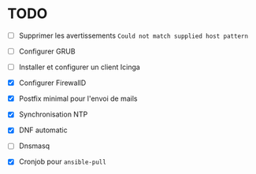 # TODO

- [ ] Supprimer les avertissements `Could not match supplied host pattern`

- [ ] Configurer GRUB

- [ ] Installer et configurer un client Icinga

- [x] Configurer FirewallD

- [x] Postfix minimal pour l'envoi de mails

- [x] Synchronisation NTP

- [x] DNF automatic

- [ ] Dnsmasq

- [x] Cronjob pour `ansible-pull`

